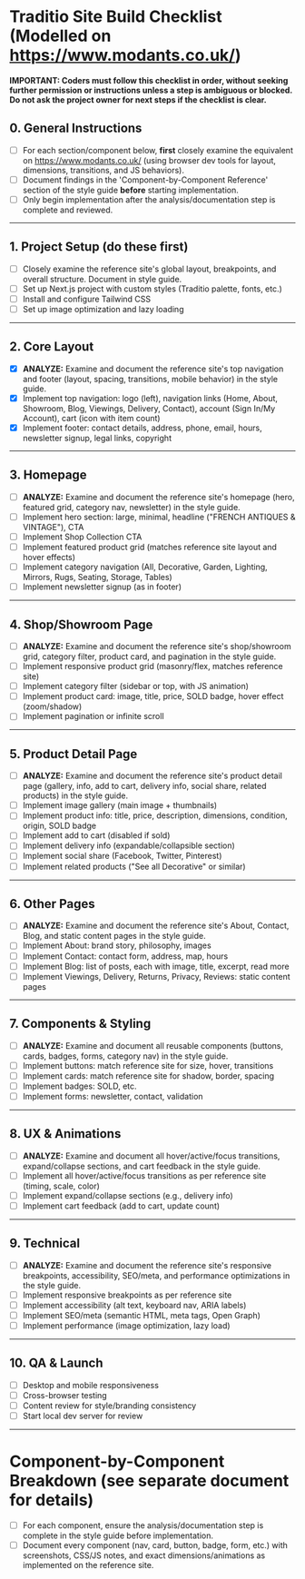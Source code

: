 # Traditio Site Build Checklist (Modelled on https://www.modants.co.uk/)

**IMPORTANT: Coders must follow this checklist in order, without seeking further permission or instructions unless a step is ambiguous or blocked. Do not ask the project owner for next steps if the checklist is clear.**

## 0. General Instructions
- [ ] For each section/component below, **first** closely examine the equivalent on https://www.modants.co.uk/ (using browser dev tools for layout, dimensions, transitions, and JS behaviors).
- [ ] Document findings in the 'Component-by-Component Reference' section of the style guide **before** starting implementation.
- [ ] Only begin implementation after the analysis/documentation step is complete and reviewed.

---

## 1. Project Setup (do these first)
- [ ] Closely examine the reference site's global layout, breakpoints, and overall structure. Document in style guide.
- [ ] Set up Next.js project with custom styles (Traditio palette, fonts, etc.)
- [ ] Install and configure Tailwind CSS
- [ ] Set up image optimization and lazy loading

---

## 2. Core Layout
- [x] **ANALYZE:** Examine and document the reference site's top navigation and footer (layout, spacing, transitions, mobile behavior) in the style guide.
- [x] Implement top navigation: logo (left), navigation links (Home, About, Showroom, Blog, Viewings, Delivery, Contact), account (Sign In/My Account), cart (icon with item count)
- [x] Implement footer: contact details, address, phone, email, hours, newsletter signup, legal links, copyright

---

## 3. Homepage
- [ ] **ANALYZE:** Examine and document the reference site's homepage (hero, featured grid, category nav, newsletter) in the style guide.
- [ ] Implement hero section: large, minimal, headline ("FRENCH ANTIQUES & VINTAGE"), CTA
- [ ] Implement Shop Collection CTA
- [ ] Implement featured product grid (matches reference site layout and hover effects)
- [ ] Implement category navigation (All, Decorative, Garden, Lighting, Mirrors, Rugs, Seating, Storage, Tables)
- [ ] Implement newsletter signup (as in footer)

---

## 4. Shop/Showroom Page
- [ ] **ANALYZE:** Examine and document the reference site's shop/showroom grid, category filter, product card, and pagination in the style guide.
- [ ] Implement responsive product grid (masonry/flex, matches reference site)
- [ ] Implement category filter (sidebar or top, with JS animation)
- [ ] Implement product card: image, title, price, SOLD badge, hover effect (zoom/shadow)
- [ ] Implement pagination or infinite scroll

---

## 5. Product Detail Page
- [ ] **ANALYZE:** Examine and document the reference site's product detail page (gallery, info, add to cart, delivery info, social share, related products) in the style guide.
- [ ] Implement image gallery (main image + thumbnails)
- [ ] Implement product info: title, price, description, dimensions, condition, origin, SOLD badge
- [ ] Implement add to cart (disabled if sold)
- [ ] Implement delivery info (expandable/collapsible section)
- [ ] Implement social share (Facebook, Twitter, Pinterest)
- [ ] Implement related products ("See all Decorative" or similar)

---

## 6. Other Pages
- [ ] **ANALYZE:** Examine and document the reference site's About, Contact, Blog, and static content pages in the style guide.
- [ ] Implement About: brand story, philosophy, images
- [ ] Implement Contact: contact form, address, map, hours
- [ ] Implement Blog: list of posts, each with image, title, excerpt, read more
- [ ] Implement Viewings, Delivery, Returns, Privacy, Reviews: static content pages

---

## 7. Components & Styling
- [ ] **ANALYZE:** Examine and document all reusable components (buttons, cards, badges, forms, category nav) in the style guide.
- [ ] Implement buttons: match reference site for size, hover, transitions
- [ ] Implement cards: match reference site for shadow, border, spacing
- [ ] Implement badges: SOLD, etc.
- [ ] Implement forms: newsletter, contact, validation

---

## 8. UX & Animations
- [ ] **ANALYZE:** Examine and document all hover/active/focus transitions, expand/collapse sections, and cart feedback in the style guide.
- [ ] Implement all hover/active/focus transitions as per reference site (timing, scale, color)
- [ ] Implement expand/collapse sections (e.g., delivery info)
- [ ] Implement cart feedback (add to cart, update count)

---

## 9. Technical
- [ ] **ANALYZE:** Examine and document the reference site's responsive breakpoints, accessibility, SEO/meta, and performance optimizations in the style guide.
- [ ] Implement responsive breakpoints as per reference site
- [ ] Implement accessibility (alt text, keyboard nav, ARIA labels)
- [ ] Implement SEO/meta (semantic HTML, meta tags, Open Graph)
- [ ] Implement performance (image optimization, lazy load)

---

## 10. QA & Launch
- [ ] Desktop and mobile responsiveness
- [ ] Cross-browser testing
- [ ] Content review for style/branding consistency
- [ ] Start local dev server for review

---

# Component-by-Component Breakdown (see separate document for details)
- [ ] For each component, ensure the analysis/documentation step is complete in the style guide before implementation.
- [ ] Document every component (nav, card, button, badge, form, etc.) with screenshots, CSS/JS notes, and exact dimensions/animations as implemented on the reference site. 